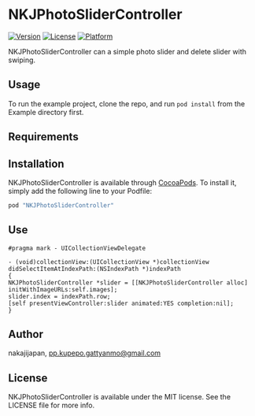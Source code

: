 # NKJPhotoSliderController

[![Version](https://img.shields.io/cocoapods/v/NKJPhotoSliderController.svg?style=flat)](http://cocoapods.org/pods/NKJPhotoSliderController)
[![License](https://img.shields.io/cocoapods/l/NKJPhotoSliderController.svg?style=flat)](http://cocoapods.org/pods/NKJPhotoSliderController)
[![Platform](https://img.shields.io/cocoapods/p/NKJPhotoSliderController.svg?style=flat)](http://cocoapods.org/pods/NKJPhotoSliderController)

NKJPhotoSliderController can a simple photo slider and delete slider with swiping.

## Usage

To run the example project, clone the repo, and run `pod install` from the Example directory first.

## Requirements

## Installation

NKJPhotoSliderController is available through [CocoaPods](http://cocoapods.org). To install
it, simply add the following line to your Podfile:

```ruby
pod "NKJPhotoSliderController"
```

## Use

```
#pragma mark - UICollectionViewDelegate

- (void)collectionView:(UICollectionView *)collectionView didSelectItemAtIndexPath:(NSIndexPath *)indexPath
{
NKJPhotoSliderController *slider = [[NKJPhotoSliderController alloc] initWithImageURLs:self.images];
slider.index = indexPath.row;
[self presentViewController:slider animated:YES completion:nil];
}
````

## Author

nakajijapan, pp.kupepo.gattyanmo@gmail.com

## License

NKJPhotoSliderController is available under the MIT license. See the LICENSE file for more info.
